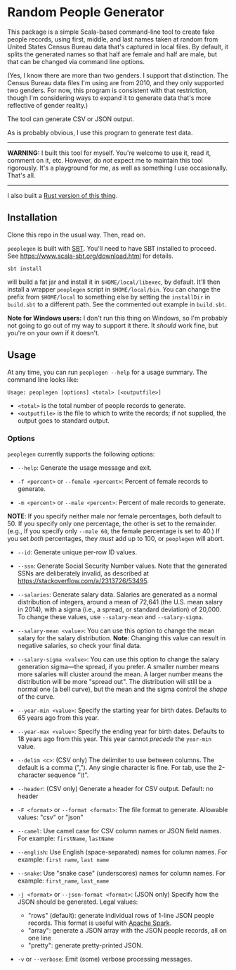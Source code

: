 # Random People Generator

This package is a simple Scala-based command-line tool to create fake people
records, using first, middle, and last names taken at random from United
States Census Bureau data that's captured in local files. By default, it
splits the generated names so that half are female and half are male,
but that can be changed via command line options.

(Yes, I know there are more than two genders. I support that distinction.
The Census Bureau data files I'm using are from 2010, and they only supported
two genders. For now, this program is consistent with that restriction, though
I'm considering ways to expand it to generate data that's more reflective of
gender reality.)

The tool can generate CSV or JSON output.

As is probably obvious, I use this program to generate test data.


----

**WARNING:** I built this tool for myself. You're welcome to use it,
read it, comment on it, etc.  However, do _not_ expect me to maintain
this tool rigorously. It's a playground for me, as well as something I use
occasionally. That's all.

----

I also built a [Rust version of this thing](https://github.com/bmc/peoplegen-rust).

## Installation

Clone this repo in the usual way. Then, read on.

`peoplegen` is built with [SBT](http://scala-sbt.org). You'll need to have
SBT installed to proceed. See <https://www.scala-sbt.org/download.html>
for details.

```
sbt install
```

will build a fat jar and install it in `$HOME/local/libexec`, by default.
It'll then install a wrapper `peoplegen` script in `$HOME/local/bin`. You
can change the prefix from `$HOME/local` to something else by setting the
`installDir` in `build.sbt` to a different path. See the commented out example
in `build.sbt`.

**Note for Windows users:** I don't run this thing on Windows, so I'm probably
not going to go out of my way to support it there. It *should* work fine, but
you're on your own if it doesn't.

## Usage

At any time, you can run `peoplegen --help` for a usage summary. The command
line looks like:

```
Usage: peoplegen [options] <total> [<outputfile>]
```

* `<total>` is the total number of people records to generate.
* `<outputfile>` is the file to which to write the records; if not supplied,
  the output goes to standard output.

### Options

`peoplegen` currently supports the following options:

* `--help`: Generate the usage message and exit.

* `-f <percent>` or `--female <percent>`: Percent of female records to
  generate.

* `-m <percent>` or `--male <percent>`: Percent of male records to generate.

**NOTE**: If you specify neither male nor female percentages, both default
to 50. If you specify only one percentage, the other is set to the remainder.
(e.g., If you specify only `--male 60`, the female percentage is set to 40.)
If you set _both_ percentages, they _must_ add up to 100, or `peoplegen`
will abort.

* `--id`: Generate unique per-row ID values.

* `--ssn`: Generate Social Security Number values. Note that the generated
  SSNs are deliberately invalid, as described at
  <https://stackoverflow.com/a/2313726/53495>.

* `--salaries`: Generate salary data. Salaries are generated as a normal
  distribution of integers, around a mean of 72,641 (the U.S. mean salary in
  2014), with a sigma (i.e., a spread, or standard deviation) of 20,000. To
  change these values, use `--salary-mean` and `--salary-sigma`.

* `--salary-mean <value>`: You can use this option to change the mean salary
  for the salary distribution. **Note**: Changing this value can result
  in negative salaries, so check your final data.

* `--salary-sigma <value>`: You can use this option to change the salary
  generation sigma—the spread, if you prefer. A smaller number means more
  salaries will cluster around the mean. A larger number means the
  distribution will be more "spread out". The distribution will still be a
  normal one (a bell curve), but the mean and the sigma control the _shape_
  of the curve.

* `--year-min <value>`: Specify the starting year for birth dates. Defaults to
  65 years ago from this year.

* `--year-max <value>`: Specify the ending year for birth dates. Defaults to
  18 years ago from this year. This year cannot _precede_ the `year-min`
  value.

* `--delim <c>`: (CSV only) The delimiter to use between columns. The default
  is a comma (","). Any single character is fine. For tab, use the 2-character
  sequence "\t".

* `--header`: (CSV only) Generate a header for CSV output. Default: no header

* `-F <format>` or `--format <format>`: The file format to generate. Allowable
  values: "csv" or "json"

* `--camel`: Use camel case for CSV column names or JSON field names. For
  example: `firstName`, `lastName`

* `--english`: Use English (space-separated) names for column names. For
  example: `first name`, `last name`

* `--snake`: Use "snake case" (underscores) names for column names. For
  example: `first_name`, `last_name`

* `-j <format>` or `--json-format <format>`: (JSON only) Specify how the
  JSON should be generated. Legal values:
    * "rows" (default): generate individual rows of 1-line JSON people
      records.
      This format is useful with [Apache Spark](https://spark.apache.org).
    * "array": generate a JSON array with the JSON people records, all on
      one line
    * "pretty": generate pretty-printed JSON.

* `-v` or `--verbose`: Emit (some) verbose processing messages.
